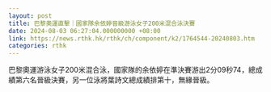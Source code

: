 ```yaml
---
layout: post
title: 巴黎奧運直擊｜國家隊余依婷晉級游泳女子200米混合泳決賽
date: 2024-08-03 06:27:04.000000000 +08:00
link: https://news.rthk.hk/rthk/ch/component/k2/1764544-20240803.htm
categories: rthk
---
```


巴黎奧運游泳女子200米混合泳，國家隊的余依婷在準決賽游出2分09秒74，總成績第六名晉級決賽，另一位泳將葉詩文總成績排第十，無緣晉級。
